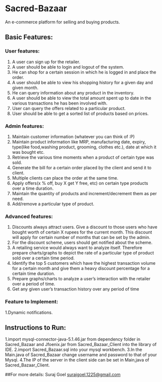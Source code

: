 # Sacred-Bazaar
An e-commerce platform for selling and buying products.
## Basic Features:
### User features:
1. A user can sign up for the retailer.
2. A user should be able to login and logout of the system.
3. He can shop for a certain session in which he is logged in and place the order.
4. A user should be able to view his shopping history for a given day and given month.
5. He can query information about any product in the inventory.
6. A user should be able to view the total amount spent up to date in the various transactions he has been involved with.
7. User can query the offers related to a particular product.
8. User should be able to get a sorted list of products based on prices.
### Admin features:
1. Maintain customer information (whatever you can think of :P)
2. Maintain product information like MRP, manufacturing date, expiry, type(like food,washing product, grooming, clothes etc.), date at which it was bought etc.
3. Retrieve the various time moments when a product of certain type was sold.
4. Generate the bill for a certain order placed by the client and send it to client.
5. Multiple clients can place the order at the same time.
6. Apply offers(x % off, buy X get Y free, etc) on certain type products over a time duration.
7. Maintain the quantity of products and increment/decrement them as per need.
8. Add/remove a particular type of product.
### Advanced features:
1. Discounts always attract users. Give a discount to those users who have bought worth
of certain X rupees for the current month. This discount will apply for certain number
of months that can be set by the admin.
2. For the discount scheme, users should get notified about the scheme.
3. A retailing service would always want to analyze itself. Therefore prepare charts/graphs to depict the rate of a particular type of product sold over a certain time period.
4. Identify the top 5 customers which have the highest transaction volume for a certain month and give them a heavy discount percentage for a certain time duration.
5. Prepare graphs/charts to analyze a user’s interaction with the retailer over a period of time.
6. Get any given user’s transaction history over any period of time
### Feature to Implement:
1.Dynamic notifications.
## Instructions to Run:
1.import mysql-connector-java-5.1.46.jar from dependency folder in Sacred_Bazaar and Jfoenix.jar from Sacred_Bazaar_Client into the library of IDE.
2.import Sacred_Bazaar.sql into your mysql workbench.
3.In the Main.java of Sacred_Bazaar change username and password to that of your Mysql.
4.The IP of the server in the client side can be set in Main,java of Sacred_Bazaar_Client.

##For more details:
Suraj Goel surajgoel.1225@gmail.com
